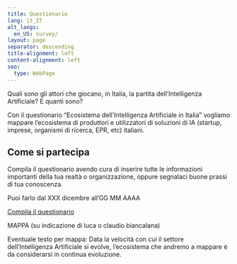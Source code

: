 ```yaml
---
title: Questionario
lang: it_IT
alt_langs:
  en_US: survey/
layout: page
separator: descending
title-alignment: left
content-alignment: left
seo:
  type: WebPage
---
```

Quali sono gli attori che giocano, in Italia, la partita dell’Intelligenza Artificiale? E quanti sono?

Con il questionario “Ecosistema dell'Intelligenza Artificiale in Italia” vogliamo mappare l’ecosistema di produttori e utilizzatori di soluzioni di IA (startup, imprese, organismi di ricerca, EPR, etc) italiani.

## Come si partecipa

Compila il questionario avendo cura di inserire tutte le informazioni importanti della tua realtà o organizzazione, oppure segnalaci buone prassi di tua conoscenza.

Puoi farlo dal XXX dicembre all’GG MM AAAA


[Compila il questionario](https://docs.google.com/forms/d/19uivCxt9Qyiiz_cXTlSbJYNTJX0Sy9QazziCO6nA9GE/edit?ts=5a295088)

MAPPA (su indicazione di luca o claudio biancalana)

Eventuale testo per mappa:
Data la velocità con cui il settore dell’Intelligenza Artificiale si evolve, l’ecosistema che andremo a mappare è da considerarsi in continua evoluzione.
